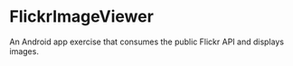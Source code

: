 # FlickrImageViewer
An Android app exercise that consumes the public Flickr API and displays images. 
